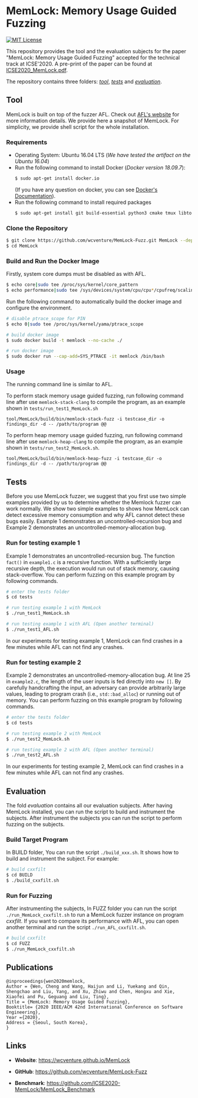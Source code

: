 # MemLock: Memory Usage Guided Fuzzing

[![MIT License](https://img.shields.io/github/license/xiaocong/uiautomator.svg)](http://opensource.org/licenses/MIT)

This repository provides the tool and the evaluation subjects for the paper "MemLock: Memory Usage Guided Fuzzing" accepted for the technical track at ICSE'2020. A pre-print of the paper can be found at [ICSE2020_MemLock.pdf](https://wcventure.github.io/pdf/ICSE2020_MemLock.pdf).

The repository contains three folders: [*tool*](#tool), [*tests*](#tests) and [*evaluation*](#evaluation).

## Tool

MemLock is built on top of the fuzzer AFL. Check out [AFL's website](http://lcamtuf.coredump.cx/afl/) for more information details. We provide here a snapshot of MemLock. For simplicity, we provide shell script for the whole installation.

### Requirements

- Operating System: Ubuntu 16.04 LTS (*We have tested the artifact on the Ubuntu 16.04*)
- Run the following command to install Docker (*Docker version 18.09.7*):
  ```sh
  $ sudo apt-get install docker.io
  ```
  (If you have any question on docker, you can see [Docker's Documentation](https://docs.docker.com/install/linux/docker-ce/ubuntu/)).
- Run the following command to install required packages
    ```sh
    $ sudo apt-get install git build-essential python3 cmake tmux libtool automake autoconf autotools-dev m4 autopoint help2man bison flex texinfo zlib1g-dev libexpat1-dev libfreetype6 libfreetype6-dev
    ```

### Clone the Repository

```sh
$ git clone https://github.com/wcventure/MemLock-Fuzz.git MemLock --depth=1
$ cd MemLock
```

### Build and Run the Docker Image

Firstly, system core dumps must be disabled as with AFL.

```sh
$ echo core|sudo tee /proc/sys/kernel/core_pattern
$ echo performance|sudo tee /sys/devices/system/cpu/cpu*/cpufreq/scaling_governor
```

Run the following command to automatically build the docker image and configure the environment.

```sh
# disable ptrace_scope for PIN
$ echo 0|sudo tee /proc/sys/kernel/yama/ptrace_scope

# build docker image
$ sudo docker build -t memlock --no-cache ./

# run docker image
$ sudo docker run --cap-add=SYS_PTRACE -it memlock /bin/bash
```

### Usage

The running command line is similar to AFL.

To perform stack memory usage guided fuzzing, run following command line after use `memlock-stack-clang` to compile the program, as an example shown in `tests/run_test1_MemLock.sh`
```
tool/MemLock/build/bin/memlock-stack-fuzz -i testcase_dir -o findings_dir -d -- /path/to/program @@
```

To perform heap memory usage guided fuzzing, run following command line after use `memlock-heap-clang` to compile the program, as an example shown in `tests/run_test2_MemLock.sh`. 
```
tool/MemLock/build/bin/memlock-heap-fuzz -i testcase_dir -o findings_dir -d -- /path/to/program @@
```

## Tests

Before you use MemLock fuzzer, we suggest that you first use two simple examples provided by us to determine whether the Memlock fuzzer can work normally. We show two simple examples to shows how MemLock can detect excessive memory consumption and why AFL cannot detect these bugs easily. Example 1 demonstrates an uncontrolled-recursion bug and Example 2 demonstrates an uncontrolled-memory-allocation bug.

### Run for testing example 1

Example 1 demonstrates an uncontrolled-recursion bug. The function `fact()` in `example1.c` is a recursive function. With a sufficiently large recursive depth, the execution would run out of stack memory, causing stack-overflow. You can perform fuzzing on this example program by following commands.

```sh
# enter the tests folder
$ cd tests

# run testing example 1 with MemLock
$ ./run_test1_MemLock.sh

# run testing example 1 with AFL (Open another terminal)
$ ./run_test1_AFL.sh
```

In our experiments for testing example 1, MemLock can find crashes in a few minutes while AFL can not find any crashes.

### Run for testing example 2

Example 2 demonstrates an uncontrolled-memory-allocation bug.  At line 25 in `example2.c`, the length of the user inputs is fed directly into `new []`. By carefully handcrafting the input, an adversary can provide arbitrarily large values, leading to program crash (i.e., `std::bad_alloc`) or running out of memory. You can perform fuzzing on this example program by following commands.

```sh
# enter the tests folder
$ cd tests

# run testing example 2 with MemLock
$ ./run_test2_MemLock.sh

# run testing example 2 with AFL (Open another terminal)
$ ./run_test2_AFL.sh
```

In our experiments for testing example 2, MemLock can find crashes in a few minutes while AFL can not find any crashes.


## Evaluation

The fold *evaluation* contains all our evaluation subjects. After having MemLock installed, you can run the script to build and instrument the subjects. After instrument the subjects you can run the script to perform fuzzing on the subjects.

### Build Target Program

In BUILD folder, You can run the script `./build_xxx.sh`. It shows how to build and instrument the subject. For example:

```sh
# build cxxfilt
$ cd BUILD
$ ./build_cxxfilt.sh
```

### Run for Fuzzing

After instrumenting the subjects, In FUZZ folder you can run the script `./run_MemLock_cxxfilt.sh` to run a MemLock fuzzer instance on program *cxxfilt*. If you want to compare its performance with AFL, you can open another terminal and run the script `./run_AFL_cxxfilt.sh`.

```sh
# build cxxfilt
$ cd FUZZ
$ ./run_MemLock_cxxfilt.sh
```

## Publications
```
@inproceedings{wen2020memlock,
Author = {Wen, Cheng and Wang, Haijun and Li, Yuekang and Qin, Shengchao and Liu, Yang, and Xu, Zhiwu and Chen, Hongxu and Xie, Xiaofei and Pu, Geguang and Liu, Ting},
Title = {MemLock: Memory Usage Guided Fuzzing},
Booktitle= {2020 IEEE/ACM 42nd International Conference on Software Engineering},
Year ={2020},
Address = {Seoul, South Korea},
}
```

## Links

- **Website**: https://wcventure.github.io/MemLock

- **GitHub**: https://github.com/wcventure/MemLock-Fuzz

- **Benchmark**: https://github.com/ICSE2020-MemLock/MemLock_Benchmark
